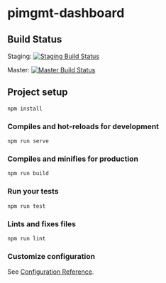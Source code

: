# pimgmt-dashboard

## Build Status

Staging: [![Staging Build Status](https://travis-ci.cloud.sap.corp/SAP-Solution-Experience/pimgmt-dashboard.svg?token=dvo7294cSKSW8t41ADbV&branch=staging)](https://travis-ci.cloud.sap.corp/SAP-Solution-Experience/pimgmt-dashboard)

Master: [![Master Build Status](https://travis-ci.cloud.sap.corp/SAP-Solution-Experience/pimgmt-dashboard.svg?token=dvo7294cSKSW8t41ADbV&branch=master)](https://travis-ci.cloud.sap.corp/SAP-Solution-Experience/pimgmt-dashboard)

## Project setup
```
npm install
```

### Compiles and hot-reloads for development
```
npm run serve
```

### Compiles and minifies for production
```
npm run build
```

### Run your tests
```
npm run test
```

### Lints and fixes files
```
npm run lint
```

### Customize configuration
See [Configuration Reference](https://cli.vuejs.org/config/).
